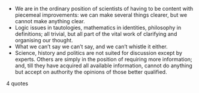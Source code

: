  - We are in the ordinary position of scientists of having to be content with piecemeal improvements: we can make several things clearer, but we cannot make anything clear.
 - Logic issues in tautologies, mathematics in identities, philosophy in definitions; all trivial, but all part of the vital work of clarifying and organising our thought.
 - What we can’t say we can’t say, and we can’t whistle it either.
 - Science, history and politics are not suited for discussion except by experts. Others are simply in the position of requiring more information; and, till they have acquired all available information, cannot do anything but accept on authority the opinions of those better qualified.

4 quotes